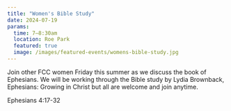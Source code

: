 ```yaml
---
title: "Women's Bible Study"
date: 2024-07-19
params:
  time: 7–8:30am
  location: Roe Park
  featured: true
  image: /images/featured-events/womens-bible-study.jpg
---
```


Join other FCC women Friday this summer as we discuss the book of Ephesians. We will be working through the Bible study by Lydia Brownback, Ephesians: Growing in Christ but all are welcome and join anytime.

Ephesians 4:17-32

<!--more-->
